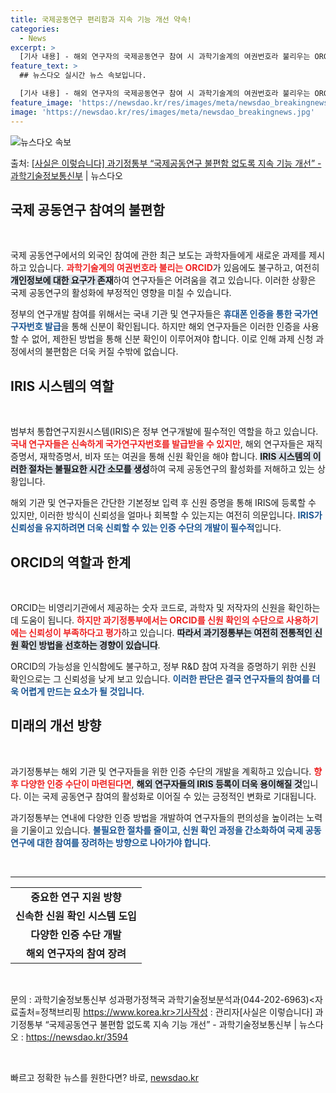 ```yaml
---
title: 국제공동연구 편리함과 지속 기능 개선 약속!
categories:
  - News
excerpt: >
  [기사 내용] - 해외 연구자의 국제공동연구 참여 시 과학기술계의 여권번호라 불리우는 ORCID가 있음에도 …
feature_text: >
  ## 뉴스다오 실시간 뉴스 속보입니다.

  [기사 내용] - 해외 연구자의 국제공동연구 참여 시 과학기술계의 여권번호라 불리우는 ORCID가 있음에도 …
feature_image: 'https://newsdao.kr/res/images/meta/newsdao_breakingnews.jpg'
image: 'https://newsdao.kr/res/images/meta/newsdao_breakingnews.jpg'
---
```


![뉴스다오 속보](https://newsdao.kr/res/images/meta/newsdao_breakingnews.jpg)

<p>출처: <a href="https://newsdao.kr/3594" rel="dofollow">[사실은 이렇습니다] 과기정통부 “국제공동연구 불편함 없도록 지속 기능 개선” - 과학기술정보통신부</a> | 뉴스다오</p>

<h2 data-ke-size="size26">국제 공동연구 참여의 불편함</h2>

<p data-ke-size="size16">&nbsp;</p>

국제 공동연구에서의 외국인 참여에 관한 최근 보도는 과학자들에게 새로운 과제를 제시하고 있습니다. <b><span style="color: #ee2323;">과학기술계의 여권번호라 불리는 ORCID</span></b>가 있음에도 불구하고, 여전히 <b><span style="background-color: #21538527;">개인정보에 대한 요구가 존재</span></b>하여 연구자들은 어려움을 겪고 있습니다. 이러한 상황은 국제 공동연구의 활성화에 부정적인 영향을 미칠 수 있습니다.

<c>정부의 연구개발 참여를 위해서는 국내 기관 및 연구자들은 <b><span style="color: #1a5490;">휴대폰 인증을 통한 국가연구자번호 발급</span></b>을 통해 신분이 확인됩니다. 하지만 해외 연구자들은 이러한 인증을 사용할 수 없어, 제한된 방법을 통해 신분 확인이 이루어져야 합니다. 이로 인해 과제 신청 과정에서의 불편함은 더욱 커질 수밖에 없습니다.</c>

<h2 data-ke-size="size26">IRIS 시스템의 역할</h2>

<p data-ke-size="size16">&nbsp;</p>

범부처 통합연구지원시스템(IRIS)은 정부 연구개발에 필수적인 역할을 하고 있습니다. <b><span style="color: #ee2323;">국내 연구자들은 신속하게 국가연구자번호를 발급받을 수 있지만</span></b>, 해외 연구자들은 재직증명서, 재학증명서, 비자 또는 여권을 통해 신원 확인을 해야 합니다. <b><span style="background-color: #21538527;">IRIS 시스템의 이러한 절차는 불필요한 시간 소모를 생성</span></b>하여 국제 공동연구의 활성화를 저해하고 있는 상황입니다.

<c>해외 기관 및 연구자들은 간단한 기본정보 입력 후 신원 증명을 통해 IRIS에 등록할 수 있지만, 이러한 방식이 신뢰성을 얼마나 회복할 수 있는지는 여전히 의문입니다. <b><span style="color: #1a5490;">IRIS가 신뢰성을 유지하려면 더욱 신뢰할 수 있는 인증 수단의 개발이 필수적</span></b>입니다.</c>

<h2 data-ke-size="size26">ORCID의 역할과 한계</h2>

<p data-ke-size="size16">&nbsp;</p>

ORCID는 비영리기관에서 제공하는 숫자 코드로, 과학자 및 저작자의 신원을 확인하는 데 도움이 됩니다. <b><span style="color: #ee2323;">하지만 과기정통부에서는 ORCID를 신원 확인의 수단으로 사용하기에는 신뢰성이 부족하다고 평가</span></b>하고 있습니다. <b><span style="background-color: #21538527;">따라서 과기정통부는 여전히 전통적인 신원 확인 방법을 선호하는 경향이 있습니다</span></b>.

<c>ORCID의 가능성을 인식함에도 불구하고, 정부 R&D 참여 자격을 증명하기 위한 신원 확인으로는 그 신뢰성을 낮게 보고 있습니다. <b><span style="color: #1a5490;">이러한 판단은 결국 연구자들의 참여를 더욱 어렵게 만드는 요소가 될 것입니다.</span></b></c>

<h2 data-ke-size="size26">미래의 개선 방향</h2>

<p data-ke-size="size16">&nbsp;</p>

과기정통부는 해외 기관 및 연구자들을 위한 인증 수단의 개발을 계획하고 있습니다. <b><span style="color: #ee2323;">향후 다양한 인증 수단이 마련된다면</span></b>, <b><span style="background-color: #21538527;">해외 연구자들의 IRIS 등록이 더욱 용이해질 것</span></b>입니다. 이는 국제 공동연구 참여의 활성화로 이어질 수 있는 긍정적인 변화로 기대됩니다.

<c>과기정통부는 연내에 다양한 인증 방법을 개발하여 연구자들의 편의성을 높이려는 노력을 기울이고 있습니다. <b><span style="color: #1a5490;">불필요한 절차를 줄이고, 신원 확인 과정을 간소화하여 국제 공동연구에 대한 참여를 장려하는 방향으로 나아가야 합니다</span></b>.</c>

<p data-ke-size="size16">&nbsp;</p>

<hr>

<table style="width: 100%;">
    <tr>
        <td style="text-align: center; height: 17px;"><b>중요한 연구 지원 방향</b></td>
    </tr>
    <tr>
        <td style="text-align: center; height: 17px;"><b>신속한 신원 확인 시스템 도입</b></td>
    </tr>
    <tr>
        <td style="text-align: center; height: 17px;"><b>다양한 인증 수단 개발</b></td>
    </tr>
    <tr>
        <td style="text-align: center; height: 17px;"><b>해외 연구자의 참여 장려</b></td>
    </tr>
</table>

<p data-ke-size="size16">&nbsp;</p>

문의 : 과학기술정보통신부 성과평가정책국 과학기술정보분석과(044-202-6963)<자료출처=정책브리핑 https://www.korea.kr>기사작성 : 관리자[사실은 이렇습니다] 과기정통부 “국제공동연구 불편함 없도록 지속 기능 개선” - 과학기술정보통신부 | 뉴스다오  : https://newsdao.kr/3594

<p data-ke-size="size16">&nbsp;</p> 

빠르고 정확한 뉴스를 원한다면? 바로, <a href="https://newsdao.kr" rel="dofollow">newsdao.kr</a>


